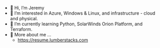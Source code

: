 - 👋 Hi, I’m Jeremy
- 👀 I’m interested in Azure, Windows & Linux, and infrastructure - cloud and physical.
- 🌱 I’m currently learning Python, SolarWinds Orion Platform, and Terraform.
- 💼 More about me ...
    - https://resume.lumberstacks.com

<!---
LumberStacks/LumberStacks is a ✨ special ✨ repository because its `README.md` (this file) appears on your GitHub profile.
You can click the Preview link to take a look at your changes.
--->
